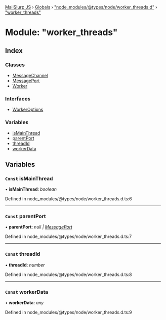 [MailSlurp JS](../README.md) › [Globals](../globals.md) › ["node_modules/@types/node/worker_threads.d"](_node_modules__types_node_worker_threads_d_.md) › ["worker_threads"](_node_modules__types_node_worker_threads_d_._worker_threads_.md)

# Module: "worker_threads"

## Index

### Classes

* [MessageChannel](../classes/_node_modules__types_node_worker_threads_d_._worker_threads_.messagechannel.md)
* [MessagePort](../classes/_node_modules__types_node_worker_threads_d_._worker_threads_.messageport.md)
* [Worker](../classes/_node_modules__types_node_worker_threads_d_._worker_threads_.worker.md)

### Interfaces

* [WorkerOptions](../interfaces/_node_modules__types_node_worker_threads_d_._worker_threads_.workeroptions.md)

### Variables

* [isMainThread](_node_modules__types_node_worker_threads_d_._worker_threads_.md#const-ismainthread)
* [parentPort](_node_modules__types_node_worker_threads_d_._worker_threads_.md#const-parentport)
* [threadId](_node_modules__types_node_worker_threads_d_._worker_threads_.md#const-threadid)
* [workerData](_node_modules__types_node_worker_threads_d_._worker_threads_.md#const-workerdata)

## Variables

### `Const` isMainThread

• **isMainThread**: *boolean*

Defined in node_modules/@types/node/worker_threads.d.ts:6

___

### `Const` parentPort

• **parentPort**: *null | [MessagePort](../classes/_node_modules__types_node_worker_threads_d_._worker_threads_.messageport.md)*

Defined in node_modules/@types/node/worker_threads.d.ts:7

___

### `Const` threadId

• **threadId**: *number*

Defined in node_modules/@types/node/worker_threads.d.ts:8

___

### `Const` workerData

• **workerData**: *any*

Defined in node_modules/@types/node/worker_threads.d.ts:9
